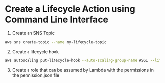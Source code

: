 # Create a Lifecycle Action using Command Line Interface

1. Create an SNS Topic

```bash
aws sns create-topic --name my-lifecycle-topic
```

2. Create a lifecycle hook

```bash
aws autoscaling put-lifecycle-hook --auto-scaling-group-name ASG1 --lifecycle-hook-name my-lifecycle-hook --lifecycle-transition autoscaling:EC2_INSTANCE_TERMINATING --notification-target-arn <sns-topic-arn> --role-arn arn:aws:iam::821711655051:role/aws-service-role/autoscaling.amazonaws.com/AWSServiceRoleForAutoScaling --heartbeat-timeout 300
```

3. Create a role that can be assumed by Lambda with the permissions in the permission.json file